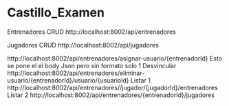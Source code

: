 # Castillo_Examen

Entrenadores CRUD
http://localhost:8002/api/entrenadores

Jugadores CRUD
http://localhost:8002/api/jugadores



http://localhost:8002/api/entrenadores/asignar-usuario/{entrenadorId}
Esto se pone el el body Json pero sin formato solo 1
Desvincular
http://localhost:8002/api/entrenadores/eliminar-usuario/{entrenadorId}/usuario/{usuarioId}
Listar 1
http://localhost:8002/api/entrenadores//jugador/{jugadorId}/entrenadores
Listar 2
http://localhost:8002/api/entrenadores/{entrenadorId}/jugadores

